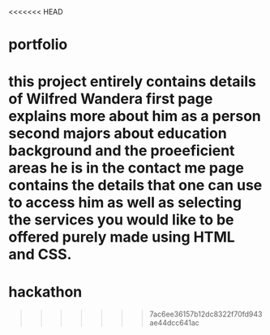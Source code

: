 <<<<<<< HEAD
# portfolio
this project entirely contains details of Wilfred Wandera 
first page explains more about him as a person
second majors about education background and the proeeficient areas he is in
the contact me page contains the details that one can use to access him as well as selecting the services you would like to be offered
purely made using HTML and CSS.
=======
# hackathon
>>>>>>> 7ac6ee36157b12dc8322f70fd943ae44dcc641ac
